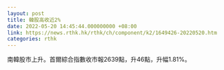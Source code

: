 ```yaml
---
layout: post
title: 韓股高收近2%
date: 2022-05-20 14:45:44.000000000 +08:00
link: https://news.rthk.hk/rthk/ch/component/k2/1649426-20220520.htm
categories: rthk
---
```


南韓股市上升。首爾綜合指數收市報2639點，升46點，升幅1.81%。
